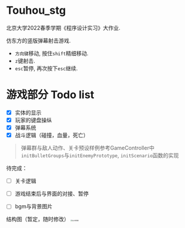 # Touhou_stg
北京大学2022春季学期《程序设计实习》大作业.

仿东方的竖版弹幕射击游戏.

- `方向键`移动, 按住`shift`精细移动.
- `z`键射击.
- `esc`暂停, 再次按下`esc`继续.

# 游戏部分 Todo list

- [x] 实体的显示
- [x] 玩家的键盘操纵
- [x] 弹幕系统
- [x] 战斗逻辑（碰撞，血量，死亡）
> 弹幕群与敌人动作、关卡预设样例参考GameController中`initBulletGroups`与`initEnemyPrototype`, `initScenario`函数的实现

待完成：
- [ ] 关卡逻辑
- [ ] 游戏结束后与界面的对接、暂停
- [ ] bgm与背景图片



结构图（暂定，随时修改）
<img src="https://i-s2.328888.xyz/2022/06/30/62bd9f0fc5214.png" alt="设计结构图" style="zoom: 25%;" />
